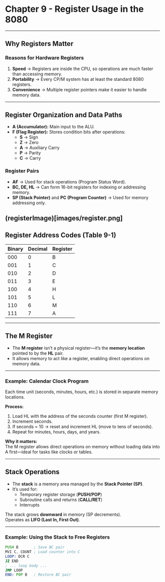 # Chapter 9 - Register Usage in the 8080

---

##  Why Registers Matter

### Reasons for Hardware Registers
1. **Speed** → Registers are inside the CPU, so operations are much faster than accessing memory.  
2. **Portability** → Every CP/M system has at least the standard 8080 registers.  
3. **Convenience** → Multiple register pointers make it easier to handle memory data.

---

##  Register Organization and Data Paths

- **A (Accumulator):** Main input to the ALU.  
- **F (Flag Register):** Stores condition bits after operations:
  - **S** → Sign  
  - **Z** → Zero  
  - **A** → Auxiliary Carry  
  - **P** → Parity  
  - **C** → Carry  

### Register Pairs
- **AF** → Used for stack operations (Program Status Word).  
- **BC, DE, HL** → Can form 16-bit registers for indexing or addressing memory.  
- **SP (Stack Pointer)** and **PC (Program Counter)** → Used for memory addressing only.

(registerImage)[images/register.png]
---

##  Register Address Codes (Table 9-1)

| Binary | Decimal | Register |
|---------|----------|-----------|
| 000 | 0 | B |
| 001 | 1 | C |
| 010 | 2 | D |
| 011 | 3 | E |
| 100 | 4 | H |
| 101 | 5 | L |
| 110 | 6 | M |
| 111 | 7 | A |

---

##  The M Register

- The **M register** isn’t a physical register—it’s the **memory location** pointed to by the **HL** pair.  
- It allows memory to act like a register, enabling direct operations on memory data.

---

###  Example: Calendar Clock Program

Each time unit (seconds, minutes, hours, etc.) is stored in separate memory locations.

**Process:**
1. Load HL with the address of the seconds counter (first M register).  
2. Increment seconds.  
3. If seconds = 10 → reset and increment HL (move to tens of seconds).  
4. Repeat for minutes, hours, days, and years.

**Why it matters:**  
The M register allows direct operations on memory without loading data into A first—ideal for tasks like clocks or tables.

---

##  Stack Operations

- The **stack** is a memory area managed by the **Stack Pointer (SP)**.  
- It’s used for:
  - Temporary register storage (**PUSH/POP**)
  - Subroutine calls and returns (**CALL/RET**)
  - Interrupts  

 The stack grows **downward** in memory (SP decrements).  
Operates as **LIFO (Last In, First Out)**.

---

###  Example: Using the Stack to Free Registers

```asm
PUSH B       ; Save BC pair
MVI C, COUNT ; Load counter into C
LOOP: DCR C
JZ END
; ... loop body ...
JMP LOOP
END: POP B   ; Restore BC pair


